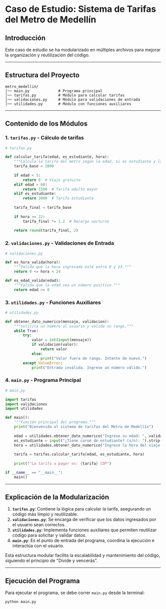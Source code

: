 # Caso de Estudio: Sistema de Tarifas del Metro de Medellín

## Introducción
Este caso de estudio se ha modularizado en múltiples archivos para mejorar la organización y reutilización del código.

---

## Estructura del Proyecto

```
metro_medellin/
│── main.py             # Programa principal
│── tarifas.py          # Módulo para calcular tarifas
│── validaciones.py     # Módulo para validaciones de entrada
│── utilidades.py       # Módulo con funciones auxiliares
```

---

## Contenido de los Módulos

### 1. `tarifas.py` - Cálculo de tarifas
```python
# tarifas.py

def calcular_tarifa(edad, es_estudiante, hora):
    """Calcula la tarifa del metro según la edad, si es estudiante y la hora."""
    tarifa_base = 2800
    
    if edad < 5:
        return 0  # Viaje gratuito
    elif edad > 60:
        return 1500  # Tarifa adulto mayor
    elif es_estudiante:
        return 2000  # Tarifa estudiante
    
    tarifa_final = tarifa_base
    
    if hora >= 22:
        tarifa_final *= 1.2  # Recargo nocturno
    
    return round(tarifa_final, 2)
```

### 2. `validaciones.py` - Validaciones de Entrada
```python
# validaciones.py

def es_hora_valida(hora):
    """Valida que la hora ingresada esté entre 0 y 23."""
    return 0 <= hora < 24

def es_edad_valida(edad):
    """Valida que la edad sea un número positivo."""
    return edad >= 0
```

### 3. `utilidades.py` - Funciones Auxiliares
```python
# utilidades.py

def obtener_dato_numerico(mensaje, validacion):
    """Solicita un número al usuario y valida su rango."""
    while True:
        try:
            valor = int(input(mensaje))
            if validacion(valor):
                return valor
            else:
                print("Valor fuera de rango. Intente de nuevo.")
        except ValueError:
            print("Entrada inválida. Ingrese un número válido.")
```

### 4. `main.py` - Programa Principal
```python
# main.py

import tarifas
import validaciones
import utilidades

def main():
    """Función principal del programa."""
    print("Bienvenido al sistema de tarifas del Metro de Medellín")
    
    edad = utilidades.obtener_dato_numerico("Ingrese su edad: ", validaciones.es_edad_valida)
    es_estudiante = input("¿Tiene carné de estudiante? (s/n): ").strip().lower() == 's'
    hora = utilidades.obtener_dato_numerico("Ingrese la hora del viaje (0-23): ", validaciones.es_hora_valida)
    
    tarifa = tarifas.calcular_tarifa(edad, es_estudiante, hora)
    
    print(f"La tarifa a pagar es: {tarifa} COP")

if __name__ == "__main__":
    main()
```

---

## Explicación de la Modularización

1. **`tarifas.py`**: Contiene la lógica para calcular la tarifa, asegurando un código más limpio y reutilizable.
2. **`validaciones.py`**: Se encarga de verificar que los datos ingresados por el usuario sean correctos.
3. **`utilidades.py`**: Implementa funciones auxiliares que permiten reutilizar código para solicitar y validar datos.
4. **`main.py`**: Es el punto de entrada del programa, coordina la ejecución e interactúa con el usuario.

Esta estructura modular facilita la escalabilidad y mantenimiento del código, siguiendo el principio de "Divide y vencerás".

---

## Ejecución del Programa
Para ejecutar el programa, se debe correr `main.py` desde la terminal:

```sh
python main.py
```